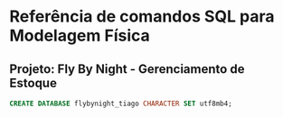 # Referência de comandos SQL para Modelagem Física

## Projeto: Fly By Night - Gerenciamento de Estoque

```sql
CREATE DATABASE flybynight_tiago CHARACTER SET utf8mb4;
```
